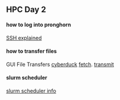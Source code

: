 ## HPC Day 2 

#### how to log into pronghorn

[SSH explained](https://www.ucl.ac.uk/isd/what-ssh-and-how-do-i-use-it#:~:text=SSH%20or%20Secure%20Shell%20is,web%20pages%20and%20share%20data.)

#### how to transfer files

GUI File Transfers [cyberduck](https://cyberduck.io/) [fetch](https://www.nchsoftware.com/ftp/index.html?kw=fetch%20ftp%20software&gclid=Cj0KCQjwgYSTBhDKARIsAB8Kuksz9d7O1KBJpfGr-qHiJpSZOse0dTfOhQbZckQUCcI-PRDwAHo8yz4aAsfjEALw_wcB). [transmit](https://panic.com/transmit/)

#### slurm scheduler

[slurm scheduler info](https://github.com/UNR-HPC/pronghorn/wiki/4.0-Submitting-jobs)

